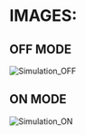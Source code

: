 # IMAGES:

## OFF MODE
![Simulation_OFF](https://user-images.githubusercontent.com/102242702/164473210-b9cfceb7-85b5-4eae-8488-44e04cb71426.PNG)

## ON MODE
![Simulation_ON](https://user-images.githubusercontent.com/102242702/164474449-d7deefcd-014a-4ee8-a68e-0a602d26188c.PNG)

